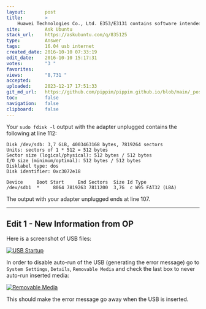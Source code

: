 ```yaml
---
layout:       post
title:        >
    Huawei Technologies Co., Ltd. E353/E3131 contains software intended to be automatically started. Wifi doesn't work
site:         Ask Ubuntu
stack_url:    https://askubuntu.com/q/835125
type:         Answer
tags:         16.04 usb internet
created_date: 2016-10-10 07:33:19
edit_date:    2016-10-10 15:17:31
votes:        "3 "
favorites:    
views:        "8,731 "
accepted:     
uploaded:     2023-12-17 17:51:33
git_md_url:   https://github.com/pippim/pippim.github.io/blob/main/_posts/2016/2016-10-10-Huawei-Technologies-Co._-Ltd.-E353_E3131-contains-software-intended-to-be-automatically-started.-Wifi-doesn_t-work.md
toc:          false
navigation:   false
clipboard:    false
---
```


Your `sudo fdisk -l` output with the adapter unplugged contains the following at line 112:

``` 
Disk /dev/sdb: 3,7 GiB, 4003463168 bytes, 7819264 sectors
Units: sectors of 1 * 512 = 512 bytes
Sector size (logical/physical): 512 bytes / 512 bytes
I/O size (minimum/optimal): 512 bytes / 512 bytes
Disklabel type: dos
Disk identifier: 0xc3072e18

Device     Boot Start     End Sectors  Size Id Type
/dev/sdb1  *     8064 7819263 7811200  3,7G  c W95 FAT32 (LBA)
```

The output with your adapter unplugged ends at line 107.


----------


## Edit 1 - New Information from OP


Here is a screenshot of USB files:

[![USB Startup][1]][1]

In order to disable auto-run of the USB (generating the error message) go to `System Settings`, `Details`, `Removable Media` and check the last box to never auto-run inserted media:

[![Removable Media][2]][2]

This should make the error message go away when the USB is inserted.

  [1]: https://i.stack.imgur.com/idEdJ.png
  [2]: https://i.stack.imgur.com/x0e5T.png
